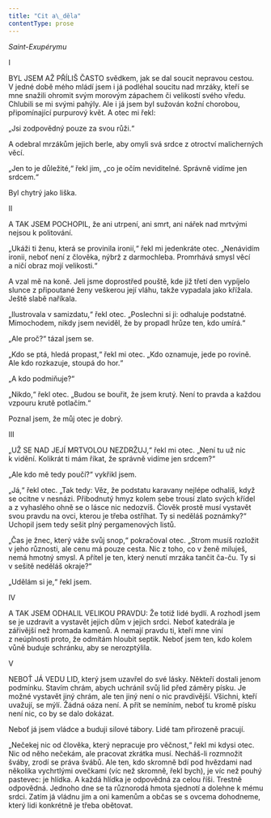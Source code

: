 ```yaml
---
title: "Cit a\_děla"
contentType: prose
---
```


_Saint-Exupérymu_

I

  

BYL JSEM AŽ PŘÍLIŠ ČASTO svědkem, jak se dal soucit nepravou cestou. V jedné době mého mládí jsem i já podléhal soucitu nad mrzáky, kteří se mne snažili ohromit svým morovým zápachem či velikostí svého vředu. Chlubili se mi svými pahýly. Ale i já jsem byl sužován kožní chorobou, připomínající purpurový květ. A otec mi řekl:

„Jsi zodpovědný pouze za svou růži.“

A odebral mrzákům jejich berle, aby omyli svá srdce z otroctví malicherných věcí.

„Jen to je důležité,“ řekl jim, „co je očím neviditelné. Správně vidíme jen srdcem.“

Byl chytrý jako liška.

II

  

A TAK JSEM POCHOPIL, že ani utrpení, ani smrt, ani nářek nad mrtvými nejsou k politování.

„Ukáži ti ženu, která se provinila ironií,“ řekl mi jedenkráte otec. „Nenávidím ironii, neboť není z člověka, nýbrž z darmochleba. Promrhává smysl věcí a ničí obraz mojí velikosti.“

A vzal mě na koně. Jeli jsme doprostřed pouště, kde již třetí den vypíjelo slunce z připoutané ženy veškerou její vláhu, takže vypadala jako křížala. Ještě slabě naříkala.

„Ilustrovala v samizdatu,“ řekl otec. „Poslechni si ji: odhaluje podstatné. Mimochodem, nikdy jsem neviděl, že by propadl hrůze ten, kdo umírá.“

„Ale proč?“ tázal jsem se.

„Kdo se ptá, hledá propast,“ řekl mi otec. „Kdo oznamuje, jede po rovině. Ale kdo rozkazuje, stoupá do hor.“

„A kdo podmiňuje?“

„Nikdo,“ řekl otec. „Budou se bouřit, že jsem krutý. Není to pravda a každou vzpouru krutě potlačím.“

Poznal jsem, že můj otec je dobrý.

III

  

„UŽ SE NAD JEJÍ MRTVOLOU NEZDRŽUJ,“ řekl mi otec. „Není tu už nic k vidění. Kolikrát ti mám říkat, že správně vidíme jen srdcem?“

„Ale kdo mě tedy poučí?“ vykřikl jsem.

„Já,“ řekl otec. „Tak tedy: Věz, že podstatu karavany nejlépe odhalíš, když se ocitne v nesnázi. Přibodnutý hmyz kolem sebe trousí zlato svých křídel a z vyhaslého ohně se o lásce nic nedozvíš. Člověk prostě musí vystavět svou pravdu na ovci, kterou je třeba ostříhat. Ty si neděláš poznámky?“ Uchopil jsem tedy sešit plný pergamenových listů.

„Čas je žnec, který váže svůj snop,“ pokračoval otec. „Strom musíš rozložit v jeho různosti, ale cenu má pouze cesta. Nic z toho, co v ženě miluješ, nemá hmotný smysl. A přítel je ten, který nenutí mrzáka tančit ča-ču. Ty si v sešitě neděláš okraje?“

„Udělám si je,“ řekl jsem.

IV

  

A TAK JSEM ODHALIL VELIKOU PRAVDU: Že totiž lidé bydlí. A rozhodl jsem se je uzdravit a vystavět jejich dům v jejich srdci. Neboť katedrála je zářivější než hromada kamenů. A nemají pravdu ti, kteří mne viní z neúplnosti proto, že odmítám hloubit septik. Neboť jsem ten, kdo kolem vůně buduje schránku, aby se nerozptýlila.

V

  

NEBOŤ JÁ VEDU LID, který jsem uzavřel do své lásky. Někteří dostali jenom podmínku. Stavím chrám, abych uchránil svůj lid před záměry písku. Je možné vystavět jiný chrám, ale ten jiný není o nic pravdivější. Všichni, kteří uvažují, se mýlí. Žádná oáza není. A přít se nemíním, neboť tu kromě písku není nic, co by se dalo dokázat.

Neboť já jsem vládce a buduji silové tábory. Lidé tam přirozeně pracují.

„Nečekej nic od člověka, který nepracuje pro věčnost,“ řekl mi kdysi otec. Nic od něho nečekám, ale pracovat zkrátka musí. Necháš-li rozmnožit šváby, zrodí se práva švábů. Ale ten, kdo skromně bdí pod hvězdami nad několika vychrtlými ovečkami (víc než skromně, řekl bych), je víc než pouhý pastevec: je hlídka. A každá hlídka je odpovědná za celou říši. Trestně odpovědná. Jednoho dne se ta různorodá hmota sjednotí a dolehne k mému srdci. Zatím já vládnu jim a oni kamenům a občas se s ovcema dohodneme, který lidi konkrétně je třeba obětovat.
